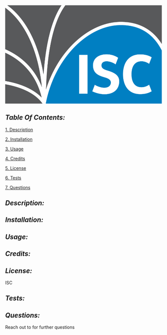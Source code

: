 # 

![ISC logo](/isclicenselogo.png)

## *Table Of Contents:*
[1. Description](#description)

[2. Installation](#installation)

[3. Usage](#usage)

[4. Credits](#credits)

[5. License](#license)

[6. Tests](#tests)

[7. Questions](#questions)

## *Description:* 


## *Installation:* 


## *Usage:* 


## *Credits:* 


## *License:* 
ISC

## *Tests:*


## *Questions:*
Reach out to  for further questions